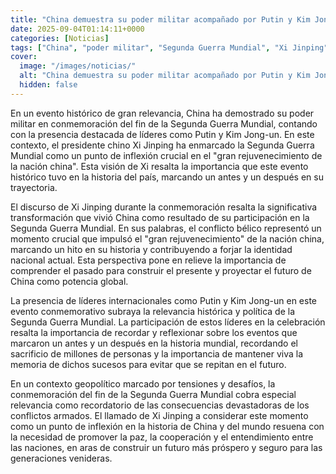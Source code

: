 ```yaml
---
title: "China demuestra su poder militar acompañado por Putin y Kim Jong-un en el aniversario del fin de la II Guerra Mundial"
date: 2025-09-04T01:14:11+0000
categories: [Noticias]
tags: ["China", "poder militar", "Segunda Guerra Mundial", "Xi Jinping", "historia", "líderes internacionales", "geopolítico."]
cover:
  image: "/images/noticias/"
  alt: "China demuestra su poder militar acompañado por Putin y Kim Jong-un en el aniversario del fin de la II Guerra Mundial"
  hidden: false
---
```


En un evento histórico de gran relevancia, China ha demostrado su poder militar en conmemoración del fin de la Segunda Guerra Mundial, contando con la presencia destacada de líderes como Putin y Kim Jong-un. En este contexto, el presidente chino Xi Jinping ha enmarcado la Segunda Guerra Mundial como un punto de inflexión crucial en el "gran rejuvenecimiento de la nación china". Esta visión de Xi resalta la importancia que este evento histórico tuvo en la historia del país, marcando un antes y un después en su trayectoria.

El discurso de Xi Jinping durante la conmemoración resalta la significativa transformación que vivió China como resultado de su participación en la Segunda Guerra Mundial. En sus palabras, el conflicto bélico representó un momento crucial que impulsó el "gran rejuvenecimiento" de la nación china, marcando un hito en su historia y contribuyendo a forjar la identidad nacional actual. Esta perspectiva pone en relieve la importancia de comprender el pasado para construir el presente y proyectar el futuro de China como potencia global.

La presencia de líderes internacionales como Putin y Kim Jong-un en este evento conmemorativo subraya la relevancia histórica y política de la Segunda Guerra Mundial. La participación de estos líderes en la celebración resalta la importancia de recordar y reflexionar sobre los eventos que marcaron un antes y un después en la historia mundial, recordando el sacrificio de millones de personas y la importancia de mantener viva la memoria de dichos sucesos para evitar que se repitan en el futuro.

En un contexto geopolítico marcado por tensiones y desafíos, la conmemoración del fin de la Segunda Guerra Mundial cobra especial relevancia como recordatorio de las consecuencias devastadoras de los conflictos armados. El llamado de Xi Jinping a considerar este momento como un punto de inflexión en la historia de China y del mundo resuena con la necesidad de promover la paz, la cooperación y el entendimiento entre las naciones, en aras de construir un futuro más próspero y seguro para las generaciones venideras.
